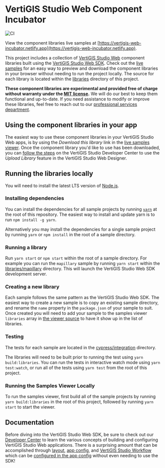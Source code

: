 # VertiGIS Studio Web Component Incubator

![CI](https://github.com/geocortex/vertigis-web-incubator/workflows/CI/badge.svg)

View the component libraries live samples at [https://vertigis-web-incubator.netlify.app](https://vertigis-web-incubator.netlify.app).

This project includes a collection of [VertiGIS Studio Web](https://vertigisstudio.com/products/vertigis-studio-web/) component libraries built using the [VertiGIS Studio Web SDK](https://developers.geocortex.com/docs/web/sdk-overview/). Check out the [live samples](https://vertigis-web-incubator.netlify.app/) for an easy way to preview and download the component libraries in your browser without needing to run the project locally. The source for each library is located within the [libraries](libraries) directory of this project.

**These component libraries are experimental and provided free of charge without warranty under the [MIT license](LICENSE).** We will do our best to keep them functional and up-to-date. If you need assistance to modify or improve these libraries, feel free to reach out to our [professional services department](https://vertigisstudio.com/support-services/professional-services/).

## Using the component libraries in your app

The easiest way to use these component libraries in your VertiGIS Studio Web apps, is by using the _Download this library_ link in the [live samples viewer](https://vertigis-web-incubator.netlify.app/). Once the component library you'd like to use has been downloaded, you can [follow the steps](https://developers.geocortex.com/docs/web/sdk-deployment#uploading-custom-code-to-an-app) on the VertiGIS Studio Developer Center to use the _Upload Library_ feature in the VertiGIS Studio Web Designer.

## Running the libraries locally

You will need to install the latest LTS version of [Node.js](https://nodejs.org/).

### Installing dependencies

You can install the dependencies for all sample projects by running [`yarn`](https://yarnpkg.com/) at the root of this repository. The easiest way to install and update yarn is to run `npm install -g yarn`.

Alternatively you may install the dependencies for a single sample project by running `yarn` or `npm install` in the root of a sample directory.

### Running a library

Run `yarn start` or `npm start` within the root of a sample directory. For example you can run the `mapillary` sample by running `yarn start` within the [libraries/mapillary](libraries/mapillary) directory. This will launch the VertiGIS Studio Web SDK development server.

### Creating a new library

Each sample follows the same pattern as the VertiGIS Studio Web SDK. The easiest way to create a new sample is to copy an existing sample directory, and rename the `name` property in the `package.json` of your sample to suit. Once created you will need to add your sample to the samples viewer `libraries` array in [the viewer source](viewer/src/App.tsx) to have it show up in the list of libraries.

### Testing

The tests for each sample are located in the [cypress/integration](cypress/integration) directory.

The libraries will need to be built prior to running the test using `yarn build:libraries`. You can run the tests in interactive watch mode using `yarn test:watch`, or run all of the tests using `yarn test` from the root of this project.

### Running the Samples Viewer Locally

To run the samples viewer, first build all of the sample projects by running `yarn build:libraries` in the root of this project, followed by running `yarn start` to start the viewer.

## Documentation

Before diving into the VertiGIS Studio Web SDK, be sure to check out our [Developer Center](https://developers.geocortex.com/docs/web/overview/) to learn the various concepts of building and configuring VertiGIS Studio Web applications. There is a surprising amount that can be accomplished through [layout](https://developers.geocortex.com/docs/web/configuration-layout-getting-started/), [app config](https://developers.geocortex.com/docs/web/configuration-app-config-getting-started/), and [VertiGIS Studio Workflow](https://vertigisstudio.com/products/vertigis-studio-workflow/) which can be [configured in the app config](https://developers.geocortex.com/docs/web/tutorial-run-workflow-app-config/) without even needing to use the SDK!
